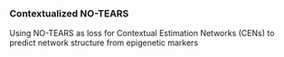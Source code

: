 ### Contextualized NO-TEARS

Using NO-TEARS as loss for Contextual Estimation Networks (CENs) to predict network structure from epigenetic markers
